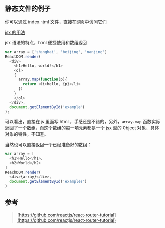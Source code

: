 ## 静态文件的例子

你可以通过 index.html 文件，直接在网页中访问它们

[jsx 的用法](https://songjinzhong.github.io/react-learning/4-static/jsx)

jsx 语法的特点，html 便捷使用和数组返回

```javascript
var array = ['shanghai', 'beijing', 'nanjing']
ReactDOM.render(
  <div>
    <h1>Hello, world!</h1>
    <ol>
    {
      array.map(function(p){
        return <li>hello, {p}</li>
      })
    }
    </ol>
  </div>,
  document.getElementById('example')
);
```

可以看出，直接在 js 里面写 html ，手感还是不错的，另外，`array.map` 函数实际返回了一个数组，而这个数组的每一项元素都是一个 jsx 型的 Object 对象，具体对象的特性，不知道。

当然也可以直接返回一个已经准备好的数组：

```javascript
var array = [
  <h1>Hello</h1>,
  <h2>World</h2>
]
ReachDOM.render(
  <div>{array}</div>,
  document.getElementById('examples')
)
```

## 参考

>[https://github.com/reactjs/react-router-tutorial](https://github.com/reactjs/react-router-tutorial)